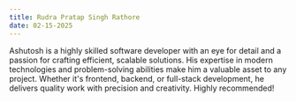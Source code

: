 ```yaml
---
title: Rudra Pratap Singh Rathore
date: 02-15-2025
---
```

Ashutosh is a highly skilled software developer with an eye for detail and a passion for crafting efficient, scalable solutions. His expertise in modern technologies and problem-solving abilities make him a valuable asset to any project. Whether it's frontend, backend, or full-stack development, he delivers quality work with precision and creativity. Highly recommended!
